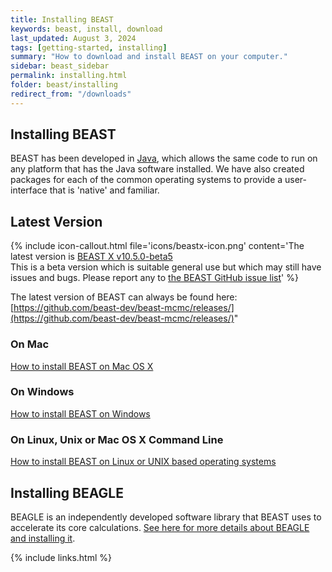 ```yaml
---
title: Installing BEAST
keywords: beast, install, download
last_updated: August 3, 2024
tags: [getting-started, installing]
summary: "How to download and install BEAST on your computer."
sidebar: beast_sidebar
permalink: installing.html
folder: beast/installing
redirect_from: "/downloads"
---
```


## Installing BEAST

BEAST has been developed in [Java](https://go.java/), which allows the same code to run on any platform that has the Java software installed. We have also created packages for each of the common operating systems to provide a user-interface that is 'native' and familiar. 

## Latest Version

{% include icon-callout.html file='icons/beastx-icon.png' content='The latest version is <a href="https://github.com/beast-dev/beast-mcmc/releases/">BEAST X v10.5.0-beta5</a><br/>This is a beta version which is suitable general use but which may still have issues and bugs. Please report any to <a href="https://github.com/beast-dev/beast-mcmc/issues">the BEAST GitHub issue list</a>' %}

The latest version of BEAST can always be found here: [https://github.com/beast-dev/beast-mcmc/releases/](https://github.com/beast-dev/beast-mcmc/releases/)"

### On Mac

[How to install BEAST on Mac OS X](install_on_mac) 

### On Windows

[How to install BEAST on Windows](install_on_windows) 

### On Linux, Unix or Mac OS X Command Line

[How to install BEAST on Linux or UNIX based operating systems](install_on_unix) 

## Installing BEAGLE

BEAGLE is an independently developed software library that BEAST uses to accelerate its core calculations. [See here for more details about BEAGLE and installing it](beagle).

{% include links.html %}
